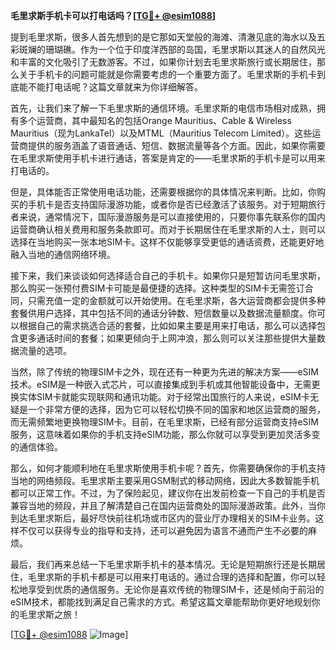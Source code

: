 **毛里求斯手机卡可以打电话吗？[[TG💪+ @esim1088](https://t.me/s/esim1088)]**

提到毛里求斯，很多人首先想到的是它那如天堂般的海滩、清澈见底的海水以及五彩斑斓的珊瑚礁。作为一个位于印度洋西部的岛国，毛里求斯以其迷人的自然风光和丰富的文化吸引了无数游客。不过，如果你计划去毛里求斯旅行或长期居住，那么关于手机卡的问题可能就是你需要考虑的一个重要方面了。毛里求斯的手机卡到底能不能打电话呢？这篇文章就来为你详细解答。

首先，让我们来了解一下毛里求斯的通信环境。毛里求斯的电信市场相对成熟，拥有多个运营商，其中最知名的包括Orange Mauritius、Cable & Wireless Mauritius（现为LankaTel）以及MTML（Mauritius Telecom Limited）。这些运营商提供的服务涵盖了语音通话、短信、数据流量等各个方面。因此，如果你需要在毛里求斯使用手机卡进行通话，答案是肯定的——毛里求斯的手机卡是可以用来打电话的。

但是，具体能否正常使用电话功能，还需要根据你的具体情况来判断。比如，你购买的手机卡是否支持国际漫游功能，或者你是否已经激活了该服务。对于短期旅行者来说，通常情况下，国际漫游服务是可以直接使用的，只要你事先联系你的国内运营商确认相关费用和服务条款即可。而对于长期居住在毛里求斯的人士，则可以选择在当地购买一张本地SIM卡。这样不仅能够享受更低的通话资费，还能更好地融入当地的通信网络环境。

接下来，我们来谈谈如何选择适合自己的手机卡。如果你只是短暂访问毛里求斯，那么购买一张预付费SIM卡可能是最便捷的选择。这种类型的SIM卡无需签订合同，只需充值一定的金额就可以开始使用。在毛里求斯，各大运营商都会提供多种套餐供用户选择，其中包括不同的通话分钟数、短信数量以及数据流量额度。你可以根据自己的需求挑选合适的套餐，比如如果主要是用来打电话，那么可以选择包含更多通话时间的套餐；如果更倾向于上网冲浪，那么则可以关注那些提供大量数据流量的选项。

当然，除了传统的物理SIM卡之外，现在还有一种更为先进的解决方案——eSIM技术。eSIM是一种嵌入式芯片，可以直接集成到手机或其他智能设备中，无需更换实体SIM卡就能实现联网和通讯功能。对于经常出国旅行的人来说，eSIM卡无疑是一个非常方便的选择，因为它可以轻松切换不同的国家和地区运营商的服务，而无需频繁地更换物理SIM卡。目前，在毛里求斯，已经有部分运营商支持eSIM服务，这意味着如果你的手机支持eSIM功能，那么你就可以享受到更加灵活多变的通信体验。

那么，如何才能顺利地在毛里求斯使用手机卡呢？首先，你需要确保你的手机支持当地的网络频段。毛里求斯主要采用GSM制式的移动网络，因此大多数智能手机都可以正常工作。不过，为了保险起见，建议你在出发前检查一下自己的手机是否兼容当地的频段，并且了解清楚自己在国内运营商处的国际漫游政策。此外，当你到达毛里求斯后，最好尽快前往机场或市区内的营业厅办理相关的SIM卡业务。这样不仅可以获得专业的指导和支持，还可以避免因为语言不通而产生不必要的麻烦。

最后，我们再来总结一下毛里求斯手机卡的基本情况。无论是短期旅行还是长期居住，毛里求斯的手机卡都是可以用来打电话的。通过合理的选择和配置，你可以轻松地享受到优质的通信服务。无论你是喜欢传统的物理SIM卡，还是倾向于前沿的eSIM技术，都能找到满足自己需求的方式。希望这篇文章能帮助你更好地规划你的毛里求斯之旅！

[[TG💪+ @esim1088](https://t.me/s/esim1088) ![Image](https://i.postimg.cc/4NQfJmqS/Snipaste-2025-05-13-00-14-12.png)]